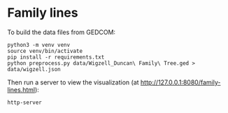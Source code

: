 # Family lines

To build the data files from GEDCOM:

    python3 -m venv venv
    source venv/bin/activate
    pip install -r requirements.txt
    python preprocess.py data/Wigzell_Duncan\ Family\ Tree.ged > data/wigzell.json

Then run a server to view the visualization (at http://127.0.0.1:8080/family-lines.html):

    http-server

